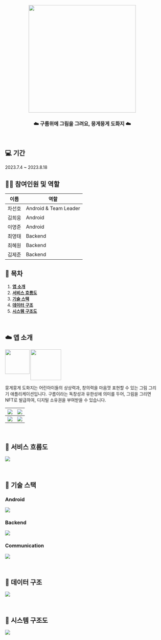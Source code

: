 <div align="center">

<img src="https://velog.velcdn.com/images/heeung/post/3c5b47fe-71ae-4d87-a46a-6a0bdf040005/image.png" width="350px">


### ☁️ 구름위에 그림을 그려요, 뭉게뭉게 도화지 ☁️

</div>
<br>

## 💻 기간
2023.7.4 ~ 2023.8.18

## 🙋🏻 참여인원 및 역할

| 이름   | 역할                  |                                         
|  ---  | ------------------- |
| 차선호 | Android & Team Leader|
| 김희웅 | Android              |
| 이영준 | Android              |
| 최영태 | Backend              |
| 최혜원 | Backend              |
| 김제준 | Backend              |

## 📌 목차
1. [**앱 소개**](#-앱-소개)
1. [**서비스 흐름도**](#-서비스-흐름도)
1. [**기술 스택**](#-기술-스택)
1. [**데이터 구조**](#-데이터-구조)
1. [**시스템 구조도**](#-시스템-구조도)

<br>

<div id="1"></div>

## ☁️ 앱 소개

<div>

<img src="https://velog.velcdn.com/images/heeung/post/fe5cf97c-19f7-4dad-92f6-7ff5bc163d8e/image.png" height="80px" width="80px" align="left">

<img src="https://velog.velcdn.com/images/heeung/post/14ea8696-9d98-4c96-b771-3f645c1787da/image.png" width="100px">

뭉게뭉게 도화지는 어린아이들의 상상력과, 창의력을 마음껏 표현할 수 있는 그림 그리기 애플리케이션입니다. 구름이라는 독창성과 유한성에 의미를 두어, 그림을 그리면 NFT로 발급하여, 디지털 소유권을 부여받을 수 있습니다.

![](https://velog.velcdn.com/images/heeung/post/8b42f6d8-df3f-4c3a-a28f-16b96d612928/image.png) |![](https://velog.velcdn.com/images/heeung/post/7e6a0575-b7cd-4a5e-909f-e0de41252390/image.png)
--- | --- |
![](https://velog.velcdn.com/images/heeung/post/01f36b65-fdc6-4102-9fdc-0b04e86cefb5/image.png)|![](https://velog.velcdn.com/images/heeung/post/94cb89d8-8b54-46de-a501-41cd0455e358/image.png)


<br>

<div id="2"></div>

## 📱 서비스 흐름도
![](https://velog.velcdn.com/images/heeung/post/6e946c9c-3cac-4b84-b28c-06e0925920a0/image.png)

<br>

<div id="3"></div>

## 📍 기술 스택

### Android

![](https://velog.velcdn.com/images/heeung/post/67ff9ba2-d46c-484b-a39a-0ab0d47d301c/image.png)

### Backend

![](https://velog.velcdn.com/images/heeung/post/1dcbbb57-fa07-43bd-b969-69888ddae6db/image.png)

### Communication

![](https://velog.velcdn.com/images/heeung/post/854a27b3-c068-488e-9cb1-bdb1904b0fa6/image.png)

<br>

<div id="4"></div>

## 📃 데이터 구조

![](https://velog.velcdn.com/images/heeung/post/8cce9a0b-a41d-45b6-b640-e40c0ea7e9d2/image.png)

<br>

<div id="5"></div>

## 🔎 시스템 구조도

![](https://velog.velcdn.com/images/heeung/post/6e1d3842-dd7e-4614-b913-b47367795f6f/image.png)

<br>



